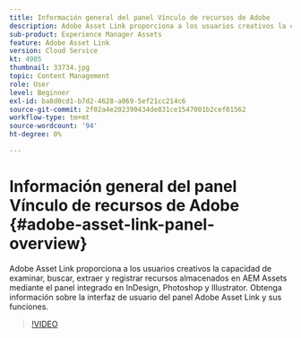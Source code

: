 ```yaml
---
title: Información general del panel Vínculo de recursos de Adobe
description: Adobe Asset Link proporciona a los usuarios creativos la capacidad de examinar, buscar, extraer y registrar recursos almacenados en AEM Assets mediante el panel integrado en InDesign, Photoshop y Illustrator. Obtenga información sobre la interfaz de usuario del panel Adobe Asset Link y sus funciones.
sub-product: Experience Manager Assets
feature: Adobe Asset Link
version: Cloud Service
kt: 4905
thumbnail: 33734.jpg
topic: Content Management
role: User
level: Beginner
exl-id: ba8d0cd1-b7d2-4628-a069-5ef21cc214c6
source-git-commit: 2f02a4e202390434de831ce1547001b2cef01562
workflow-type: tm+mt
source-wordcount: '94'
ht-degree: 0%

---
```


# Información general del panel Vínculo de recursos de Adobe {#adobe-asset-link-panel-overview}

Adobe Asset Link proporciona a los usuarios creativos la capacidad de examinar, buscar, extraer y registrar recursos almacenados en AEM Assets mediante el panel integrado en InDesign, Photoshop y Illustrator. Obtenga información sobre la interfaz de usuario del panel Adobe Asset Link y sus funciones.

>[!VIDEO](https://video.tv.adobe.com/v/33734/?quality=12)

